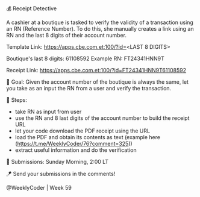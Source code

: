 💰 Receipt Detective

A cashier at a boutique is tasked to verify the validity of a transaction using an RN (Reference Number). To do this, she manually creates a link using an RN and the last 8 digits of their account number.

Template Link:
https://apps.cbe.com.et:100/?id=<REFERENCE NUMBER><LAST 8 DIGITS>

Boutique's last 8 digits: 61108592
Example RN: FT24341HNN9T

Receipt Link:
https://apps.cbe.com.et:100/?id=FT24341HNN9T61108592

🥅 Goal: Given the account number of the boutique is always the same, let you take as an input the RN from a user and verify the transaction.

🐾 Steps:
- take RN as input from user
- use the RN and 8 last digits of the account number to build the receipt URL
- let your code download the PDF receipt using the URL
- load the PDF and obtain its contents as text (example here (https://t.me/WeeklyCoder/76?comment=325))
- extract useful information and do the verification

📅 Submissions: Sunday Morning, 2:00 LT

🪁 Send your submissions in the comments!

@WeeklyCoder | Week 59